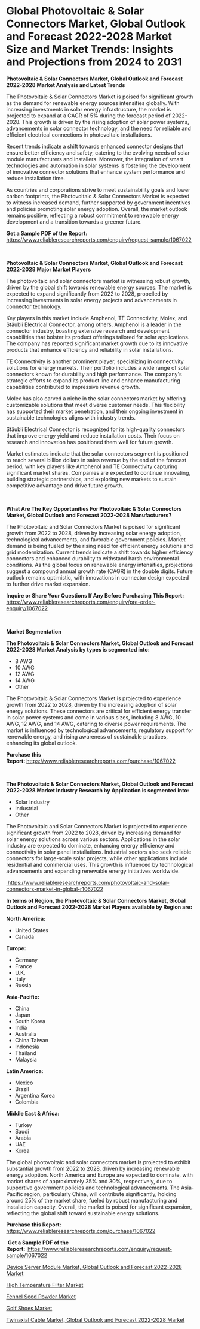 <p><h1>Global Photovoltaic & Solar Connectors Market, Global Outlook and Forecast 2022-2028 Market Size and Market Trends: Insights and Projections from 2024 to 2031</h1></p><p><strong>Photovoltaic & Solar Connectors Market, Global Outlook and Forecast 2022-2028 Market Analysis and Latest Trends</strong></p>
<p><p>The Photovoltaic & Solar Connectors Market is poised for significant growth as the demand for renewable energy sources intensifies globally. With increasing investments in solar energy infrastructure, the market is projected to expand at a CAGR of 5% during the forecast period of 2022-2028. This growth is driven by the rising adoption of solar power systems, advancements in solar connector technology, and the need for reliable and efficient electrical connections in photovoltaic installations.</p><p>Recent trends indicate a shift towards enhanced connector designs that ensure better efficiency and safety, catering to the evolving needs of solar module manufacturers and installers. Moreover, the integration of smart technologies and automation in solar systems is fostering the development of innovative connector solutions that enhance system performance and reduce installation time.</p><p>As countries and corporations strive to meet sustainability goals and lower carbon footprints, the Photovoltaic & Solar Connectors Market is expected to witness increased demand, further supported by government incentives and policies promoting solar energy adoption. Overall, the market outlook remains positive, reflecting a robust commitment to renewable energy development and a transition towards a greener future.</p></p>
<p><strong>Get a Sample PDF of the Report:&nbsp;</strong> <a href="https://www.reliableresearchreports.com/enquiry/request-sample/1067022">https://www.reliableresearchreports.com/enquiry/request-sample/1067022</a></p>
<p>&nbsp;</p>
<p><strong>Photovoltaic & Solar Connectors Market, Global Outlook and Forecast 2022-2028 Major Market Players</strong></p>
<p><p>The photovoltaic and solar connectors market is witnessing robust growth, driven by the global shift towards renewable energy sources. The market is expected to expand significantly from 2022 to 2028, propelled by increasing investments in solar energy projects and advancements in connector technology.</p><p>Key players in this market include Amphenol, TE Connectivity, Molex, and Stäubli Electrical Connector, among others. Amphenol is a leader in the connector industry, boasting extensive research and development capabilities that bolster its product offerings tailored for solar applications. The company has reported significant market growth due to its innovative products that enhance efficiency and reliability in solar installations.</p><p>TE Connectivity is another prominent player, specializing in connectivity solutions for energy markets. Their portfolio includes a wide range of solar connectors known for durability and high performance. The company's strategic efforts to expand its product line and enhance manufacturing capabilities contributed to impressive revenue growth.</p><p>Molex has also carved a niche in the solar connectors market by offering customizable solutions that meet diverse customer needs. This flexibility has supported their market penetration, and their ongoing investment in sustainable technologies aligns with industry trends.</p><p>Stäubli Electrical Connector is recognized for its high-quality connectors that improve energy yield and reduce installation costs. Their focus on research and innovation has positioned them well for future growth.</p><p>Market estimates indicate that the solar connectors segment is positioned to reach several billion dollars in sales revenue by the end of the forecast period, with key players like Amphenol and TE Connectivity capturing significant market shares. Companies are expected to continue innovating, building strategic partnerships, and exploring new markets to sustain competitive advantage and drive future growth.</p></p>
<p>&nbsp;</p>
<p><strong>What Are The Key Opportunities For Photovoltaic & Solar Connectors Market, Global Outlook and Forecast 2022-2028 Manufacturers?</strong></p>
<p><p>The Photovoltaic and Solar Connectors Market is poised for significant growth from 2022 to 2028, driven by increasing solar energy adoption, technological advancements, and favorable government policies. Market demand is being fueled by the rising need for efficient energy solutions and grid modernization. Current trends indicate a shift towards higher efficiency connectors and enhanced durability to withstand harsh environmental conditions. As the global focus on renewable energy intensifies, projections suggest a compound annual growth rate (CAGR) in the double digits. Future outlook remains optimistic, with innovations in connector design expected to further drive market expansion.</p></p>
<p><strong>Inquire or Share Your Questions If Any Before Purchasing This Report:</strong> <a href="https://www.reliableresearchreports.com/enquiry/pre-order-enquiry/1067022">https://www.reliableresearchreports.com/enquiry/pre-order-enquiry/1067022</a></p>
<p>&nbsp;</p>
<p><strong>Market Segmentation</strong></p>
<p><strong>The Photovoltaic & Solar Connectors Market, Global Outlook and Forecast 2022-2028 Market Analysis by types is segmented into:</strong></p>
<p><ul><li>8 AWG</li><li>10 AWG</li><li>12 AWG</li><li>14 AWG</li><li>Other</li></ul></p>
<p><p>The Photovoltaic & Solar Connectors Market is projected to experience growth from 2022 to 2028, driven by the increasing adoption of solar energy solutions. These connectors are critical for efficient energy transfer in solar power systems and come in various sizes, including 8 AWG, 10 AWG, 12 AWG, and 14 AWG, catering to diverse power requirements. The market is influenced by technological advancements, regulatory support for renewable energy, and rising awareness of sustainable practices, enhancing its global outlook.</p></p>
<p><strong>Purchase this Report:&nbsp;</strong><a href="https://www.reliableresearchreports.com/purchase/1067022">https://www.reliableresearchreports.com/purchase/1067022</a></p>
<p>&nbsp;</p>
<p><strong>The Photovoltaic & Solar Connectors Market, Global Outlook and Forecast 2022-2028 Market Industry Research by Application is segmented into:</strong></p>
<p><ul><li>Solar Industry</li><li>Industrial</li><li>Other</li></ul></p>
<p><p>The Photovoltaic and Solar Connectors Market is projected to experience significant growth from 2022 to 2028, driven by increasing demand for solar energy solutions across various sectors. Applications in the solar industry are expected to dominate, enhancing energy efficiency and connectivity in solar panel installations. Industrial sectors also seek reliable connectors for large-scale solar projects, while other applications include residential and commercial uses. This growth is influenced by technological advancements and expanding renewable energy initiatives worldwide.</p></p>
<p><a href="https://www.reliableresearchreports.com/photovoltaic-and-solar-connectors-market-in-global-r1067022">&nbsp;https://www.reliableresearchreports.com/photovoltaic-and-solar-connectors-market-in-global-r1067022</a></p>
<p><strong>In terms of Region, the Photovoltaic & Solar Connectors Market, Global Outlook and Forecast 2022-2028 Market Players available by Region are:</strong></p>
<p>
    <p> <strong> North America: </strong>
        <ul>
            <li>United States</li>
            <li>Canada</li>
        </ul>
        </p> 
    <p> <strong> Europe: </strong>
        <ul>
            <li>Germany</li>
            <li>France</li>
            <li>U.K.</li>
            <li>Italy</li>
            <li>Russia</li>
        </ul>
        </p> 
    <p> <strong> Asia-Pacific: </strong>
        <ul>
            <li>China</li>
            <li>Japan</li>
            <li>South Korea</li>
            <li>India</li>
            <li>Australia</li>
            <li>China Taiwan</li>
            <li>Indonesia</li>
            <li>Thailand</li>
            <li>Malaysia</li>
        </ul>
        </p> 
    <p> <strong> Latin America: </strong>
        <ul>
            <li>Mexico</li>
            <li>Brazil</li>
            <li>Argentina Korea</li>
            <li>Colombia</li>
        </ul>
        </p> 
    <p> <strong> Middle East & Africa: </strong>
        <ul>
            <li>Turkey</li>
            <li>Saudi</li>
            <li>Arabia</li>
            <li>UAE</li>
            <li>Korea</li>
        </ul>
    </p>
    </p>
<p><p>The global photovoltaic and solar connectors market is projected to exhibit substantial growth from 2022 to 2028, driven by increasing renewable energy adoption. North America and Europe are expected to dominate, with market shares of approximately 35% and 30%, respectively, due to supportive government policies and technological advancements. The Asia-Pacific region, particularly China, will contribute significantly, holding around 25% of the market share, fueled by robust manufacturing and installation capacity. Overall, the market is poised for significant expansion, reflecting the global shift toward sustainable energy solutions.</p></p>
<p><strong>Purchase this Report: </strong><a href="https://www.reliableresearchreports.com/purchase/1067022">https://www.reliableresearchreports.com/purchase/1067022</a></p>
<p>&nbsp;<strong>Get a Sample PDF of the Report:&nbsp;&nbsp;</strong><a href="https://www.reliableresearchreports.com/enquiry/request-sample/1067022">https://www.reliableresearchreports.com/enquiry/request-sample/1067022</a></p>
<p><strong></strong></p>
<p><p><a href="https://github.com/RuthLucas64/Market-Research-Report-List-1/blob/main/device-server-module-market-global-outlook-and-forecast-2022-2028-market.md">Device Server Module Market, Global Outlook and Forecast 2022-2028 Market</a></p><p><a href="https://issuu.com/reportprime-2/docs/high-temperature-filter-market-size_d2fa1f44973e60">High Temperature Filter Market</a></p><p><a href="https://www.linkedin.com/pulse/in-depth-analysis-global-fennel-seed-powder-market-scope-y3a4e?trackingId=Z5fEIPfRRTCj%2B6AcDdth6g%3D%3D">Fennel Seed Powder Market</a></p><p><a href="https://medium.com/@lavernacole31/this-golf-shoes-market-research-report-evaluates-the-key-market-trends-drivers-and-affecting-e6fde4ea8123">Golf Shoes Market</a></p><p><a href="https://github.com/LilianFaulkner65/Market-Research-Report-List-1/blob/main/twinaxial-cable-market-global-outlook-and-forecast-2022-2028-market.md">Twinaxial Cable Market, Global Outlook and Forecast 2022-2028 Market</a></p></p>